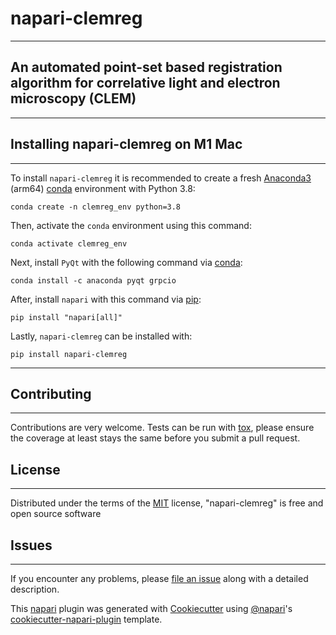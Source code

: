 # napari-clemreg
---
## An automated point-set based registration algorithm for correlative light and electron microscopy (CLEM)
---
## Installing napari-clemreg on M1 Mac
---
To install `napari-clemreg` it is recommended to create a fresh [Anaconda3](https://www.anaconda.com)  (arm64) [conda](https://docs.conda.io/en/latest/) environment with Python 3.8:
```
conda create -n clemreg_env python=3.8
```
Then, activate the `conda` environment using this command:
```
conda activate clemreg_env
```
Next, install `PyQt` with the following command via [conda](https://docs.conda.io/en/latest/):
```
conda install -c anaconda pyqt grpcio
```
After, install `napari` with this command via [pip](https://pypi.org/project/pip/):
```
pip install "napari[all]"
```
Lastly, `napari-clemreg` can be installed with:
```
pip install napari-clemreg
```
---
## Contributing
---
Contributions are very welcome. Tests can be run with [tox](https://tox.readthedocs.io/en/latest/), please ensure the coverage at least stays the same before you submit a pull request.
## License
---
Distributed under the terms of the [MIT](http://opensource.org/licenses/MIT) license, "napari-clemreg" is free and open source software
## Issues
---
If you encounter any problems, please [file an issue](https://github.com/krentzd/napari-clemreg/issues) along with a detailed description.

This [napari](https://github.com/napari/napari) plugin was generated with [Cookiecutter](https://github.com/audreyr/cookiecutter) using [@napari](https://github.com/napari)'s [cookiecutter-napari-plugin](https://github.com/napari/cookiecutter-napari-plugin) template.
